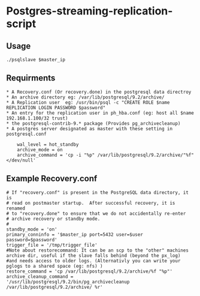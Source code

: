 Postgres-streaming-replication-script
=====================================

Usage
-----
	./psqlslave $master_ip

Requirments
-----------
	* A Recovery.conf (Or recovery.done) in the postgresql data directroy
	* An archive directory eg: /var/lib/postgresql/9.2/archive/
	* A Replication user  eg: /usr/bin/psql -c "CREATE ROLE $name REPLICATION LOGIN PASSWORD $password"
	* An entry for the replication user in ph_hba.conf (eg: host all $name 192.168.1.100/32 trust)
	* the postgresql-contrib-9.* package (Provides pg_archivecleanup)
	* A postgres server designated as master with these setting in postgresql.conf

		wal_level = hot_standby
		archive_mode = on
		archive_command = 'cp -i "%p" /var/lib/postgresql/9.2/archive/"%f" </dev/null' 


Example Recovery.conf
---------------------
	# If "recovery.conf" is present in the PostgreSQL data directory, it is
	# read on postmaster startup.  After successful recovery, it is renamed
	# to "recovery.done" to ensure that we do not accidentally re-enter
	# archive recovery or standby mode.
	#
	standby_mode = 'on'
	primary_conninfo = '$master_ip port=5432 user=$user password=$password'
	trigger_file = '/tmp/trigger_file'
	#Note about restorecommand: It can be an scp to the "other" machines archive dir, useful if the slave falls behind (beyond the px_log)
	#and needs access to older logs. (Alternativly you can write your pglogs to a shared space (eg: nfs) )
	restore_command = 'cp /var/lib/postgresql/9.2/archive/%f "%p"'
	archive_cleanup_command = '/usr/lib/postgresql/9.2/bin/pg_archivecleanup /var/lib/postgresql/9.2/archive/ %r'

